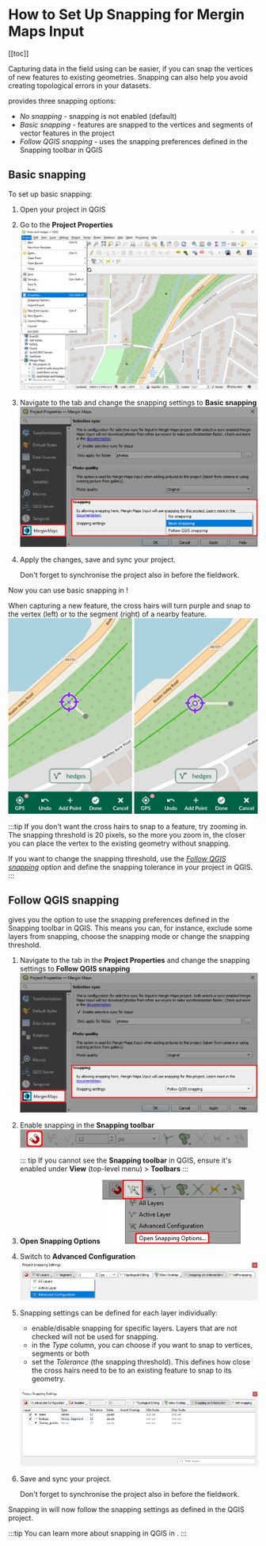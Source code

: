 # How to Set Up Snapping for Mergin Maps Input 
<Badge text="since plugin 2022.5" type="warning"/><Badge text="since Input 1.6.0" type="tip"/>

[[toc]]

Capturing data in the field using <MobileAppName /> can be easier, if you can snap the vertices of new features to existing geometries. Snapping can also help you avoid creating topological errors in your datasets. 

[<QGISPluginName />](../../manage/plugin-sync-project/) provides three snapping options:
- *No snapping* - snapping is not enabled (default)
- *Basic snapping* - features are snapped to the vertices and segments of vector features in the project
- *Follow QGIS snapping* - uses the snapping preferences defined in the Snapping toolbar in QGIS


## Basic snapping
To set up basic snapping:
1. Open your <MainPlatformName /> project in QGIS
2. Go to the **Project Properties**
![project properties](./qgis-project-properties.png)

3. Navigate to the **<MainPlatformName />** tab and change the snapping settings to **Basic snapping**
![project properties](../project_snapping.png)

4. Apply the changes, save and sync your project. 
   
   Don't forget to synchronise the project also in <MobileAppName /> before the fieldwork.

Now you can use basic snapping in <MobileAppName />! 

When capturing a new feature, the cross hairs will turn purple and snap to the vertex (left) or to the segment (right) of a nearby feature.
![project properties](./input_basic_snapping.png)

:::tip
If you don't want the cross hairs to snap to a feature, try zooming in. The snapping threshold is 20 pixels, so the more you zoom in, the closer you can place the vertex to the existing geometry without snapping.

If you want to change the snapping threshold, use the *[Follow QGIS snapping](#follow-qgis-snapping)* option and define the snapping tolerance in your <MainPlatformName /> project in QGIS.
:::


## Follow QGIS snapping
<QGISPluginName /> gives you the option to use the snapping preferences defined in the Snapping toolbar in QGIS. This means you can, for instance, exclude some layers from snapping, choose the snapping mode or change the snapping threshold.

1. Navigate to the **<MainPlatformName />** tab in the **Project Properties** and change the snapping settings to **Follow QGIS snapping**
   ![follow qgis snapping](./plugin-qgis-snapping.png)
2. Enable snapping in the **Snapping toolbar**
   ![snapping](./qgis-snapping-enable.png)
   
   ::: tip
   If you cannot see the **Snapping toolbar** in QGIS, ensure it's enabled under **View** (top-level menu) > **Toolbars**
   :::
   
3. **Open Snapping Options**
   ![snapping options](./qgis-snapping-options.png)
   
5. Switch to **Advanced Configuration**
   ![advanced configuration](./qgis-snapping-advanced.png)
   
6. Snapping settings can be defined for each layer individually:
   - enable/disable snapping for specific layers. Layers that are not checked will not be used for snapping.
   - in the *Type* column, you can choose if you want to snap to vertices, segments or both
   - set the *Tolerance* (the snapping threshold). This defines how close the cross hairs need to be to an existing feature to snap to its geometry.
   
   ![snapping settings](./qgis-snapping-settings.png)
 
4. Save and sync your project.

   Don't forget to synchronise the project also in <MobileAppName /> before the fieldwork.

Snapping in <MobileAppName /> will now follow the snapping settings as defined in the QGIS project.

:::tip
You can learn more about snapping in QGIS in <QGISHelp ver="3.22" link="user_manual/working_with_vector/editing_geometry_attributes.html?highlight=snapping#snapping-and-digitizing-options" text="QGIS User Guide" />.
:::
